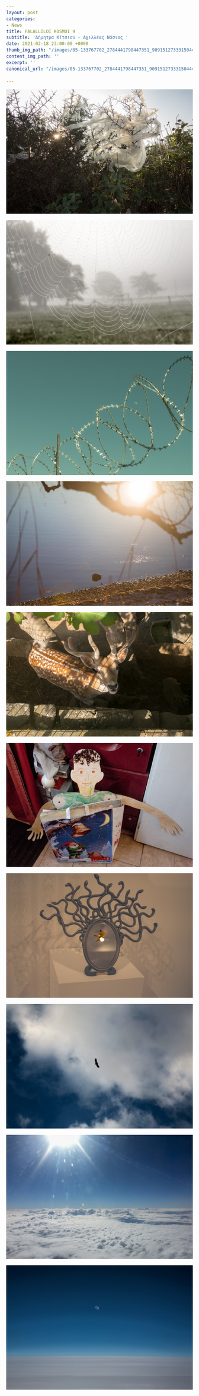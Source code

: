 ```yaml
---
layout: post
categories:
- News
title: PALALLILOI KOSMOI 9
subtitle: 'Δήμητρα Κίτσιου - Αχιλλέας Νάσιος '
date: 2021-02-18 23:00:00 +0000
thumb_img_path: "/images/05-133767702_2784441798447351_9091512733315044462_n.jpg"
content_img_path: ''
excerpt: ''
canonical_url: "/images/05-133767702_2784441798447351_9091512733315044462_n.jpg"

---
```

![](/images/01-133837777_692114591697265_6707912474235155025_n.jpg)

![](/images/02-72836240_10220384014492819_324720040341405696_o.jpg)

![](/images/03-133622285_681713005834699_4317410912573375454_n.jpg)

![](/images/04-56843810_10218458820164164_7486984769889107968_o.jpg)

![](/images/05-133767702_2784441798447351_9091512733315044462_n.jpg)

![](/images/06_mg_8787.jpg)

![](/images/07-134907024_3400404296723733_8735645411980923716_n.jpg)

![](/images/08_mg_3789.jpg)

![](/images/09-134097913_227032025587587_2964973503520020389_n.jpg)

![](/images/10_10.jpg)